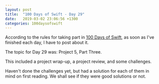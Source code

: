 ```yaml
---
layout: post
title:  "100 Days of Swift - Day 29"
date:   2019-03-02 23:06:56 +1300
categories: 100daysofswift
---
```

According to the rules for taking part in [100 Days of Swift](https://www.hackingwithswift.com/100), as soon as I've finished each day, I have to post about it.

The topic for Day 29 was: Project 5, Part Three.

This included a project wrap-up, a project review, and some challenges.

Haven't done the challenges yet, but had a solution for each of them in mind on first reading. We shall see if they were good solutions or not.
